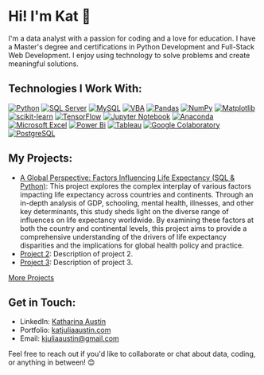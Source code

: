 # Hi! I'm Kat 👋

I'm a data analyst with a passion for coding and a love for education. I have a Master's degree and certifications in Python Development and Full-Stack Web Development. I enjoy using technology to solve problems and create meaningful solutions.

## Technologies I Work With:

[![Python](https://img.shields.io/badge/python-%233670A0?style=for-the-badge&logo=python&logoColor=ffd84d)](https://www.python.org/)
[![SQL Server](https://img.shields.io/badge/SQL_Server-%23f25022.svg?style=for-the-badge&logo=microsoftsqlserver&logoColor=white)](https://www.microsoft.com/en-us/sql-server/sql-server-downloads)
[![MySQL](https://img.shields.io/badge/MySQL-%23f29111?style=for-the-badge&logo=mysql&logoColor=white)](https://www.mysql.com/)
[![VBA](https://img.shields.io/badge/VBA-%23217346?style=for-the-badge&logo=microsoft-excel&logoColor=white)](https://www.microsoft.com/en-us/microsoft-365/excel/)
[![Pandas](https://img.shields.io/badge/pandas-%23150458.svg?style=for-the-badge&logo=pandas&logoColor=white)](https://pandas.pydata.org/)
[![NumPy](https://img.shields.io/badge/numpy-%23013243.svg?style=for-the-badge&logo=numpy&logoColor=white)](https://numpy.org/)
[![Matplotlib](https://img.shields.io/badge/Matplotlib-%23ffffff.svg?style=for-the-badge&logo=matplotlib&logoColor=black)](https://matplotlib.org/)
[![scikit-learn](https://img.shields.io/badge/scikit--learn-%23F7931E.svg?style=for-the-badge&logo=scikit-learn&logoColor=white)](https://scikit-learn.org/stable/)
[![TensorFlow](https://img.shields.io/badge/TensorFlow-%23FF6F00.svg?style=for-the-badge&logo=TensorFlow&logoColor=white)](https://www.tensorflow.org/)
[![Jupyter Notebook](https://img.shields.io/badge/jupyter-%23FA0F00.svg?style=for-the-badge&logo=jupyter&logoColor=white)](https://jupyter.org/)
[![Anaconda](https://img.shields.io/badge/Anaconda-%2344A833.svg?style=for-the-badge&logo=anaconda&logoColor=white)](https://www.anaconda.com/)
[![Microsoft Excel](https://img.shields.io/badge/Microsoft_Excel-217346?style=for-the-badge&logo=microsoft-excel&logoColor=white)](https://www.microsoft.com/en-us/microsoft-365/excel)
[![Power Bi](https://img.shields.io/badge/power_bi-F2C811?style=for-the-badge&logo=powerbi&logoColor=black)](https://www.microsoft.com/en-us/power-platform/products/power-bi)
[![Tableau](https://img.shields.io/badge/tableau-%23224680?style=for-the-badge&logo=tableau&logoColor=white)](https://public.tableau.com/app/discover)
[![Google Colaboratory](https://img.shields.io/badge/googlecolab-%23F9AB00.svg?style=for-the-badge&logo=googlecolab&logoColor=white)](https://colab.research.google.com/)
[![PostgreSQL](https://img.shields.io/badge/postgresql-%23336791.svg?style=for-the-badge&logo=postgresql&logoColor=white)](https://www.postgresql.org/)

## My Projects:

- [A Global Perspective: Factors Influencing Life Expectancy (SQL & Python)](https://github.com/kjuliaaustin/project1): This project explores the complex interplay of various factors impacting life expectancy across countries and continents. Through an in-depth analysis of GDP, schooling, mental health, illnesses, and other key determinants, this study sheds light on the diverse range of influences on life expectancy worldwide. By examining these factors at both the country and continental levels, this project aims to provide a comprehensive understanding of the drivers of life expectancy disparities and the implications for global health policy and practice.
- [Project 2](https://github.com/kjuliaaustin/project2): Description of project 2.
- [Project 3](https://github.com/kjuliaaustin/project3): Description of project 3.

[More Projects](https://github.com/kjuliaaustin/all_projects)

## Get in Touch:

- LinkedIn: [Katharina Austin](https://www.linkedin.com/in/katharina-julia-austin-b2867812a/)
- Portfolio: [katjuliaaustin.com](katjuliaaustin.com)
- Email: kjuliaaustin@gmail.com

Feel free to reach out if you'd like to collaborate or chat about data, coding, or anything in between! 😊
